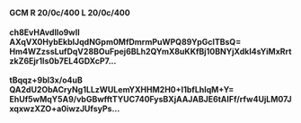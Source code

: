#### GCM R 20/0c/400 L 20/0c/400
**ch8EvHAvdlIo9wIl**<br/>**AXqVX0HybEkblJqdNGpm0MfDmrmPuWPQ89YpGcITBsQ=**<br/>**Hm4WZzssLufDqV28BOuFpej6BLh2QYmX8uKKfBj10BNYjXdkI4sYiMxRrtzkZ6Ejr1Is0b7EL4GDXcP7...**<br/><br/>
**tBqqz+9bl3x/o4uB**<br/>**QA2dU2ObACryNg1LLzWULemYXHHM2H0+I1bfLhIqM+Y=**<br/>**EhUf5wMqY5A9/vbGBwfftTYUC740FysBXjAAJABJE6tAIFf/rfw4UjLM07JxqxwzXZO+a0iwzJUfsyPs...**